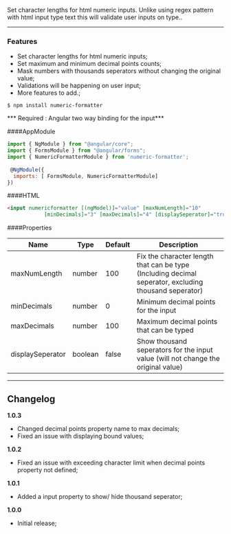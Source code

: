 Set character lengths for html numeric inputs. Unlike using regex pattern with html input type text this will validate user inputs on type..

----
### Features

- Set character lengths for html numeric inputs;
- Set maximum and minimum decimal points counts;
- Mask numbers with thousands seperators without changing the original value;
- Validations will be happening on user input;
- More features to add.;


`$ npm install numeric-formatter`

*** Required : Angular two way binding for the input***

####AppModule

```javascript
import { NgModule } from "@angular/core";
import { FormsModule } from "@angular/forms";
import { NumericFormatterModule } from 'numeric-formatter';
 
 @NgModule({
  imports: [ FormsModule, NumericFormatterModule]
})
```
####HTML

```html
<input numericformatter [(ngModel)]="value" [maxNumLength]="10" 
			[minDecimals]="3" [maxDecimals]="4" [displaySeperator]="true"/>
```
                    
####Properties
                    

| Name  | Type | Default | Description |
| ------------- | ------------- |  ------------- |  ------------- |
| maxNumLength  | number  | 100  | Fix the character length that can be type (Including decimal seperator, excluding thousand seperator)
| minDecimals  | number  | 0 | Minimum decimal points for the input |
| maxDecimals  | number  | 100 | Maximum decimal points that can be typed |
| displaySeperator  | boolean  | false | Show thousand seperators for the input value (will not change the original value) |

-------------
Changelog
-------------

**1.0.3**
- Changed decimal points property name to max decimals;
- Fixed an issue with displaying bound values;

**1.0.2**
- Fixed an issue with exceeding character limit when decimal points property not defined;

**1.0.1**
- Added a input property to show/ hide thousand seperator;

**1.0.0**
- Initial release;